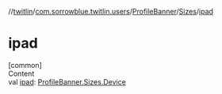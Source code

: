 //[twitlin](../../../index.md)/[com.sorrowblue.twitlin.users](../../index.md)/[ProfileBanner](../index.md)/[Sizes](index.md)/[ipad](ipad.md)



# ipad  
[common]  
Content  
val [ipad](ipad.md): [ProfileBanner.Sizes.Device](-device/index.md)  




